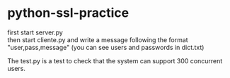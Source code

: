 # python-ssl-practice

first start server.py  
then start cliente.py and write a message following the format "user,pass,message"  (you can see users and passwords in dict.txt)
  
The test.py is a test to check that the system can support 300 concurrent users.
